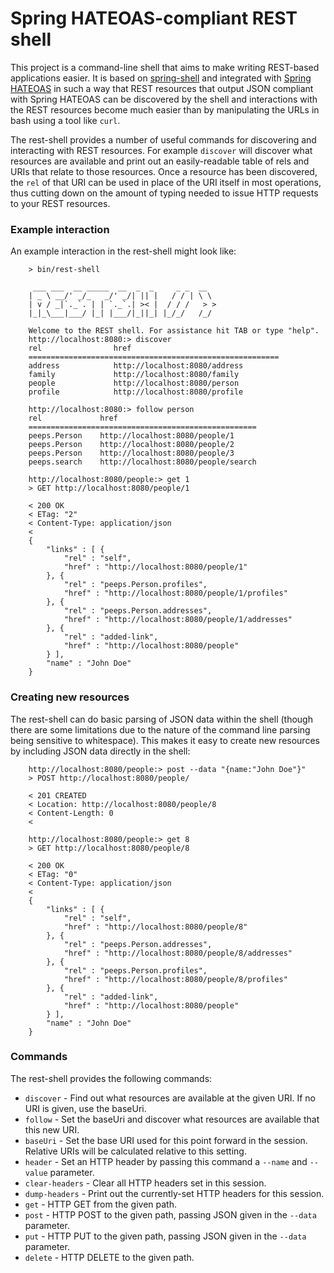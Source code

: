 # Spring HATEOAS-compliant REST shell

This project is a command-line shell that aims to make writing REST-based applications easier. It is based on [spring-shell](http://github.com/springsource/spring-shell) and integrated with [Spring HATEOAS](https://github.com/springsource/spring-hateoas) in such a way that REST resources that output JSON compliant with Spring HATEOAS can be discovered by the shell and interactions with the REST resources become much easier than by manipulating the URLs in bash using a tool like `curl`.

The rest-shell provides a number of useful commands for discovering and interacting with REST resources. For example `discover` will discover what resources are available and print out an easily-readable table of rels and URIs that relate to those resources. Once a resource has been discovered, the `rel` of that URI can be used in place of the URI itself in most operations, thus cutting down on the amount of typing needed to issue HTTP requests to your REST resources.

### Example interaction

An example interaction in the rest-shell might look like:

		> bin/rest-shell

		 ___ ___  __ _____  __  _  _     _ _  __
		| _ \ __/' _/_   _/' _/| || |   / / | \ \
		| v / _|`._`. | | `._`.| >< |  / / /   > >
		|_|_\___|___/ |_| |___/|_||_| |_/_/   /_/

		Welcome to the REST shell. For assistance hit TAB or type "help".
		http://localhost:8080:> discover
		rel                href
		========================================================
		address            http://localhost:8080/address
		family             http://localhost:8080/family
		people             http://localhost:8080/person
		profile            http://localhost:8080/profile

		http://localhost:8080:> follow person
		rel             href
		===================================================
		peeps.Person    http://localhost:8080/people/1
		peeps.Person    http://localhost:8080/people/2
		peeps.Person    http://localhost:8080/people/3
		peeps.search    http://localhost:8080/people/search

		http://localhost:8080/people:> get 1
		> GET http://localhost:8080/people/1

		< 200 OK
		< ETag: "2"
		< Content-Type: application/json
		<
		{
			"links" : [ {
				"rel" : "self",
				"href" : "http://localhost:8080/people/1"
			}, {
				"rel" : "peeps.Person.profiles",
				"href" : "http://localhost:8080/people/1/profiles"
			}, {
				"rel" : "peeps.Person.addresses",
				"href" : "http://localhost:8080/people/1/addresses"
			}, {
				"rel" : "added-link",
				"href" : "http://localhost:8080/people"
			} ],
			"name" : "John Doe"
		}

### Creating new resources

The rest-shell can do basic parsing of JSON data within the shell (though there are some limitations due to the nature of the command line parsing being sensitive to whitespace). This makes it easy to create new resources by including JSON data directly in the shell:

		http://localhost:8080/people:> post --data "{name:"John Doe"}"
		> POST http://localhost:8080/people/

		< 201 CREATED
		< Location: http://localhost:8080/people/8
		< Content-Length: 0
		<

		http://localhost:8080/people:> get 8
		> GET http://localhost:8080/people/8

		< 200 OK
		< ETag: "0"
		< Content-Type: application/json
		<
		{
			"links" : [ {
				"rel" : "self",
				"href" : "http://localhost:8080/people/8"
			}, {
				"rel" : "peeps.Person.addresses",
				"href" : "http://localhost:8080/people/8/addresses"
			}, {
				"rel" : "peeps.Person.profiles",
				"href" : "http://localhost:8080/people/8/profiles"
			}, {
				"rel" : "added-link",
				"href" : "http://localhost:8080/people"
			} ],
			"name" : "John Doe"
		}

### Commands

The rest-shell provides the following commands:

* `discover` - Find out what resources are available at the given URI. If no URI is given, use the baseUri.
* `follow` - Set the baseUri and discover what resources are available that this new URI.
* `baseUri` - Set the base URI used for this point forward in the session. Relative URIs will be calculated relative to this setting.
* `header` - Set an HTTP header by passing this command a `--name` and `--value` parameter.
* `clear-headers` - Clear all HTTP headers set in this session.
* `dump-headers` - Print out the currently-set HTTP headers for this session.
* `get` - HTTP GET from the given path.
* `post` - HTTP POST to the given path, passing JSON given in the `--data` parameter.
* `put` - HTTP PUT to the given path, passing JSON given in the `--data` parameter.
* `delete` - HTTP DELETE to the given path.